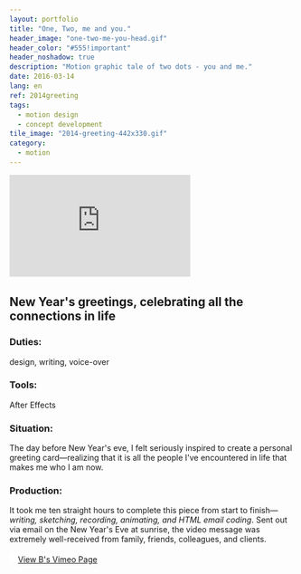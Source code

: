 ```yaml
---
layout: portfolio
title: "One, Two, me and you."
header_image: "one-two-me-you-head.gif"
header_color: "#555!important"
header_noshadow: true
description: "Motion graphic tale of two dots - you and me."
date: 2016-03-14
lang: en
ref: 2014greeting
tags:
  - motion design
  - concept development
tile_image: "2014-greeting-442x330.gif"
category:
  - motion
---
```

<div class="emb-video vimeo wide">
  <iframe src="https://player.vimeo.com/video/82980433?title=0&byline=0&portrait=0" width="320" height="180" frameborder="0" webkitallowfullscreen mozallowfullscreen allowfullscreen></iframe>
</div>

<section class="project-summary">
  <h1>New Year's greetings, celebrating all the connections in life</h1>
  <section class="info">
    <h3>Duties:</h3>
    <p>design, writing, voice-over</p>
  </section>
  <section class="info">
    <h3>Tools:</h3>
    <p>After Effects</p>
  </section>
  <section class="info">
    <h3>Situation:</h3>
    <p>The day before New Year's eve, I felt seriously inspired to create a personal greeting card&mdash;realizing that it is all the people I've encountered in life that makes me who I am now.
    </p>
  </section>
  <section class="info">
    <h3>Production:</h3>
    <p>It took me ten straight hours to complete this piece from start to finish&mdash;<em>writing, sketching, recording, animating, and HTML email coding</em>. Sent out via email on the New Year's Eve at sunrise, the video message was extremely well-received from family, friends, colleagues, and clients.
    </p>
  </section>
</section>

<div class="buttons">
  <span class="unselectable">
  <a href="https://vimeo.com/baadaa" title="More Videos.." target="_blank"><img src="/img/outerlink.svg" alt="Link" style="width: 15px;">View B's Vimeo Page</a>
  </span>
</div>
